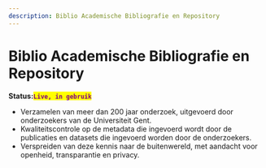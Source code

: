 ```yaml
---
description: Biblio Academische Bibliografie en Repository
---
```


# Biblio Academische Bibliografie en Repository

**Status:**<mark style="color:purple;">**`Live, in gebruik`**</mark>

* Verzamelen van meer dan 200 jaar onderzoek, uitgevoerd door onderzoekers van de Universiteit Gent.
* Kwaliteitscontrole op de metadata die ingevoerd wordt door de publicaties en datasets die ingevoerd worden door de onderzoekers.
* Verspreiden van deze kennis naar de buitenwereld, met aandacht voor openheid, transparantie en privacy.

